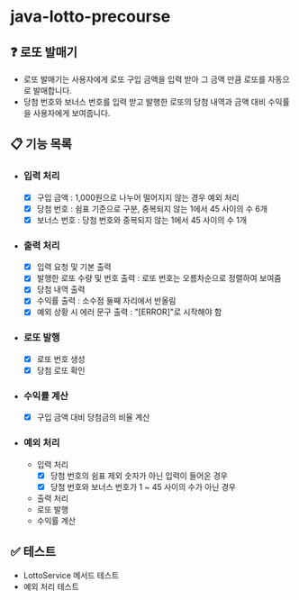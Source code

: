 # java-lotto-precourse

## ❓ 로또 발매기
- 로또 발매기는 사용자에게 로또 구입 금액을 입력 받아 그 금액 만큼 로또를 자동으로 발매합니다.
- 당첨 번호와 보너스 번호를 입력 받고 발행한 로또의 당첨 내역과 금액 대비 수익률을 사용자에게 보여줍니다.

## 📋 기능 목록
- ### 입력 처리
  - [x] 구입 금액 : 1,000원으로 나누어 떨어지지 않는 경우 예외 처리
  - [x] 당첨 번호 : 쉼표 기준으로 구분, 중복되지 않는 1에서 45 사이의 수 6개
  - [x] 보너스 번호 : 당첨 번호와 중복되지 않는 1에서 45 사이의 수 1개
- ### 출력 처리
  - [x] 입력 요청 및 기본 출력
  - [x] 발행한 로또 수량 및 번호 출력 : 로또 번호는 오름차순으로 정렬하여 보여줌
  - [x] 당첨 내역 출력
  - [x] 수익률 출력 : 소수점 둘째 자리에서 반올림
  - [x] 예외 상황 시 에러 문구 출력 : "[ERROR]"로 시작해야 함
- ### 로또 발행
  - [x] 로또 번호 생성
  - [x] 당첨 로또 확인
- ### 수익률 계산
  - [x] 구입 금액 대비 당첨금의 비율 계산
- ### 예외 처리
  - 입력 처리
    - [x] 당첨 번호의 쉼표 제외 숫자가 아닌 입력이 들어온 경우
    - [x] 당첨 번호와 보너스 번호가 1 ~ 45 사이의 수가 아닌 경우
  - 출력 처리
  - 로또 발행
  - 수익률 계산

## ✅ 테스트
- LottoService 메서드 테스트
- 예외 처리 테스트